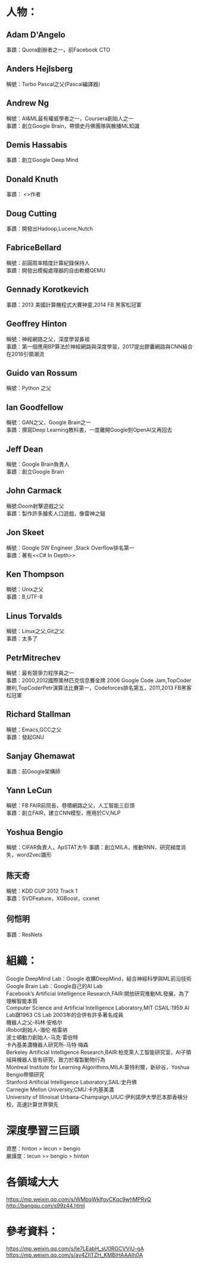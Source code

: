 # 人物：
## Adam D'Angelo
事蹟：Quora創辦者之一，前Facebook CTO
## Anders Hejlsberg
稱號：Turbo Pascal之父(Pascal編譯器)
## Andrew Ng
稱號：AI&ML最有權威學者之一，Coursera創始人之一  
事蹟：創立Google Brain，帶領史丹佛團隊與散播ML知識
## Demis Hassabis
事蹟：創立Google Deep Mind
## Donald Knuth
事蹟： <<The Art of Computer Programming>>作者
## Doug Cutting
事蹟：開發出Hadoop,Lucene,Nutch
## FabriceBellard
稱號：前圓周率精度計算紀錄保持人  
事蹟：開發出模擬處理器的自由軟體QEMU
## Gennady Korotkevich
事蹟：2013 美國計算機程式大賽神童,2014 FB 黑客松冠軍
## Geoffrey Hinton
稱號：神經網路之父，深度學習鼻祖  
事蹟：第一個應用BP算法於神經網路與深度學習，2017提出膠囊網路與CNN結合在2018引領潮流
## Guido van Rossum  
稱號：Python 之父  
## Ian Goodfellow
稱號：GAN之父，Google Brain之一  
事蹟：撰寫Deep Learning教科書，一度離開Google到OpenAI又再回去
## Jeff Dean
稱號：Google Brain負責人  
事蹟：創立Google Brain
## John Carmack
稱號:Doom射擊遊戲之父  
事蹟：製作許多膾炙人口遊戲，像雷神之鎚
## Jon Skeet
稱號：Google SW Engineer ,Stack Overflow排名第一  
事蹟：著有<<C# In Depth>>
## Ken Thompson
稱號：Unix之父  
事蹟：B,UTF-8
## Linus Torvalds  
稱號：Linux之父,Git之父  
事蹟：太多了
## PetrMitrechev  
稱號：最有競爭力程序員之一  
事蹟：2000,2012國際奧林匹克信息賽金牌 2006 Google Code Jam,TopCoder勝利,TopCoderPetr演算法比賽第一，Codeforces排名第五，2011,2013  FB黑客松冠軍
## Richard Stallman
稱號：Emacs,GCC之父  
事蹟：發起GNU
## Sanjay Ghemawat
事蹟：前Google架構師
## Yann LeCun
稱號：FB FAIR前院長，卷積網路之父，人工智能三巨頭  
事蹟：創立FAIR，建立CNN模型，應用於CV,NLP
## Yoshua Bengio
稱號：CIFAR負責人，ApSTAT大牛
事蹟：創立MILA，推動RNN，研究梯度消失，word2vec雛形
## 陈天奇
稱號：KDD CUP 2012 Track 1  
事蹟：SVDFeature，XGBoost，cxxnet
## 何恺明
事蹟：ResNets  

# 組織：
Google DeepMind Lab：Google 收購DeepMind，結合神經科學與ML前沿技術  
Google Brain Lab：Google自己的AI Lab  
Facebook’s Artificial Intelligence Research,FAIR:開放研究推動ML發展，為了理解智能本質  
Computer Science and Artificial Intelligence Laboratory,MIT CSAIL:1959 AI Lab跟1963 CS Lab 2003年的合併有許多著名成員  
機器人之父-科林·安格尔  
iRobot創始人-海伦·格雷纳  
波士頓動力創始人-马克·雷伯特  
卡內基美濃機器人研究所-马特·梅森  
Berkeley Artificial Intelligence Research,BAIR:柏克萊人工智能研究室，AI子領域與機器人皆有研究，致力於複製動物行為  
Montreal Institute for Learning Algorithms,MILA:蒙特利爾，新矽谷，Yoshua Bengio帶領研究  
Stanford Artificial Intelligence Laboratory,SAIL:史丹佛    
Carnegie Mellon University,CMU:卡内基美濃   
University of Illinoisat Urbana-Champaign,UIUC:伊利諾伊大學厄本那香檳分校，高速計算世界領先  

# 深度學習三巨頭  
資歷：hinton > lecun > bengio  
嚴謹度：lecun >= bengio > hinton

# 各領域大大 
https://mp.weixin.qq.com/s/WMbqWklfgyCKqc9whMPRyQ  
http://bangqu.com/s99z44.html  
# 參考資料：  
https://mp.weixin.qq.com/s/Ie7LEabH_sU0RGCVViU-gA  
https://mp.weixin.qq.com/s/av4ZIITZH_KMBiHAAAIh0A  
